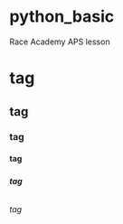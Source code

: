 # python_basic
Race Academy APS lesson

# <H1> tag
## <H2> tag
### <H3> tag
#### <H4> tag
##### <H5> tag
###### <H6> tag
